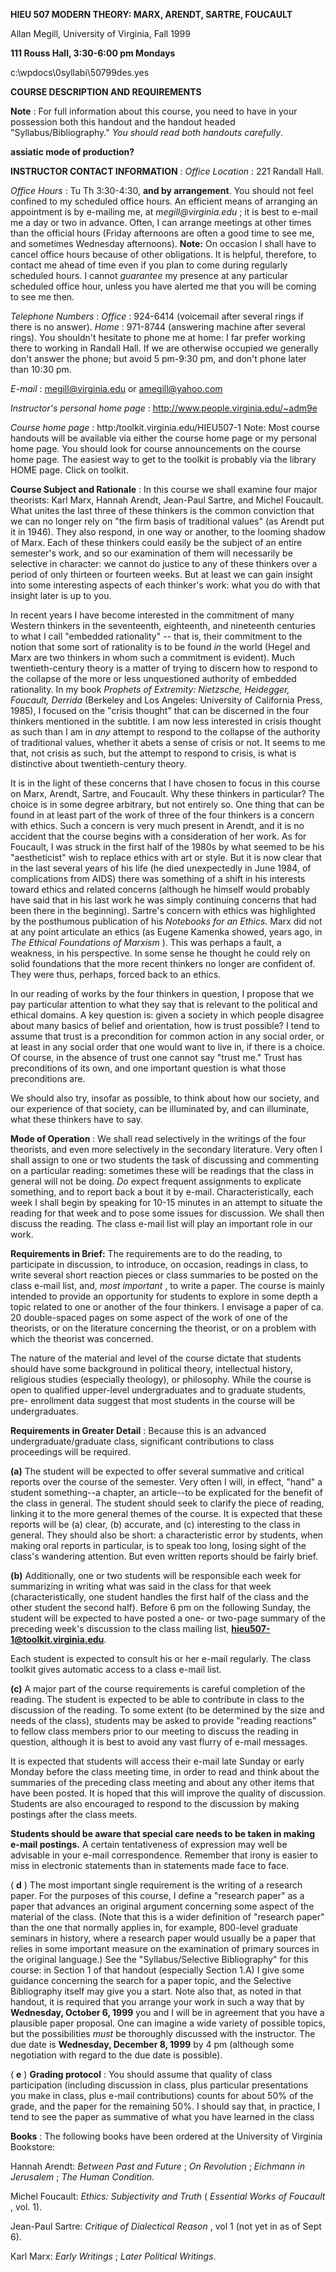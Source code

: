 **HIEU 507 MODERN THEORY: MARX, ARENDT, SARTRE, FOUCAULT**

Allan Megill, University of Virginia, Fall 1999

**111 Rouss Hall, 3:30-6:00 pm Mondays**

c:\wpdocs\0syllabi\50799des.yes

  
  

**COURSE DESCRIPTION AND REQUIREMENTS**

  
  

**Note** : For full information about this course, you need to have in your
possession both this handout and the handout headed "Syllabus/Bibliography."
_You should read both handouts carefully_.

**assiatic mode of production?**

**INSTRUCTOR CONTACT INFORMATION** : _Office Location_ : 221 Randall Hall.

  
  

_Office Hours_ : Tu Th 3:30-4:30, **and by arrangement**. You should not feel
confined to my scheduled office hours. An efficient means of arranging an
appointment is by e-mailing me, at _megill@virginia.edu_ ; it is best to
e-mail me a day or two in advance. Often, I can arrange meetings at other
times than the official hours (Friday afternoons are often a good time to see
me, and sometimes Wednesday afternoons). **Note:** On occasion I shall have to
cancel office hours because of other obligations. It is helpful, therefore, to
contact me ahead of time even if you plan to come during regularly scheduled
hours. I cannot _guarantee_ my presence at any particular scheduled office
hour, unless you have alerted me that you will be coming to see me then.

  
  

_Telephone Numbers_ : _Office_ : 924-6414 (voicemail after several rings if
there is no answer). _Home_ : 971-8744 (answering machine after several
rings). You shouldn't hesitate to phone me at home: I far prefer working there
to working in Randall Hall. If we are otherwise occupied we generally don't
answer the phone; but avoid 5 pm-9:30 pm, and don't phone later than 10:30 pm.

_E-mail_ : megill@virginia.edu or amegill@yahoo.com

  
  

_Instructor's personal home page_ : http://www.people.virginia.edu/~adm9e

  
  

_Course home page_ : http:/toolkit.virginia.edu/HIEU507-1 Note: Most course
handouts will be available via either the course home page or my personal home
page. You should look for course announcements on the course home page. The
easiest way to get to the toolkit is probably via the library HOME page. Click
on toolkit.

  
  

**Course Subject and Rationale** : In this course we shall examine four major
theorists: Karl Marx, Hannah Arendt, Jean-Paul Sartre, and Michel Foucault.
What unites the last three of these thinkers is the common conviction that we
can no longer rely on "the firm basis of traditional values" (as Arendt put it
in 1946). They also respond, in one way or another, to the looming shadow of
Marx. Each of these thinkers could easily be the subject of an entire
semester's work, and so our examination of them will necessarily be selective
in character: we cannot do justice to any of these thinkers over a period of
only thirteen or fourteen weeks. But at least we can gain insight into some
interesting aspects of each thinker's work: what you do with that insight
later is up to you.

  
  

In recent years I have become interested in the commitment of many Western
thinkers in the seventeenth, eighteenth, and nineteenth centuries to what I
call "embedded rationality" -- that is, their commitment to the notion that
some sort of rationality is to be found _in_ the world (Hegel and Marx are two
thinkers in whom such a commitment is evident). Much twentieth-century theory
is a matter of trying to discern how to respond to the collapse of the more or
less unquestioned authority of embedded rationality. In my book _Prophets of
Extremity: Nietzsche, Heidegger, Foucault, Derrida_ (Berkeley and Los Angeles:
University of California Press, 1985), I focused on the "crisis thought" that
can be discerned in the four thinkers mentioned in the subtitle. I am now less
interested in crisis thought as such than I am in _any_ attempt to respond to
the collapse of the authority of traditional values, whether it abets a sense
of crisis or not. It seems to me that, not crisis as such, but the attempt to
respond to crisis, is what is distinctive about twentieth-century theory.

  
  

It is in the light of these concerns that I have chosen to focus in this
course on Marx, Arendt, Sartre, and Foucault. Why these thinkers in
particular? The choice is in some degree arbitrary, but not entirely so. One
thing that can be found in at least part of the work of three of the four
thinkers is a concern with ethics. Such a concern is very much present in
Arendt, and it is no accident that the course begins with a consideration of
her work. As for Foucault, I was struck in the first half of the 1980s by what
seemed to be his "aestheticist" wish to replace ethics with art or style. But
it is now clear that in the last several years of his life (he died
unexpectedly in June 1984, of complications from AIDS) there was something of
a shift in his interests toward ethics and related concerns (although he
himself would probably have said that in his last work he was simply
continuing concerns that had been there in the beginning). Sartre's concern
with ethics was highlighted by the posthumous publication of his _Notebooks
for an Ethics_. Marx did not at any point articulate an ethics (as Eugene
Kamenka showed, years ago, in _The Ethical Foundations of Marxism_ ). This was
perhaps a fault, a weakness, in his perspective. In some sense he thought he
could rely on solid foundations that the more recent thinkers no longer are
confident of. They were thus, perhaps, forced back to an ethics.

  
  

In our reading of works by the four thinkers in question, I propose that we
pay particular attention to what they say that is relevant to the political
and ethical domains. A key question is: given a society in which people
disagree about many basics of belief and orientation, how is trust possible? I
tend to assume that trust is a precondition for common action in any social
order, or at least in any social order that one would want to live in, if
there is a choice. Of course, in the absence of trust one cannot say "trust
me." Trust has preconditions of its own, and one important question is what
those preconditions are.

  
  

We should also try, insofar as possible, to think about how our society, and
our experience of that society, can be illuminated by, and can illuminate,
what these thinkers have to say.

  
  

**Mode of Operation** : We shall read selectively in the writings of the four
theorists, and even more selectively in the secondary literature. Very often I
shall assign to one or two students the task of discussing and commenting on a
particular reading: sometimes these will be readings that the class in general
will not be doing. _Do_ expect frequent assignments to explicate something,
and to report back a bout it by e-mail. Characteristically, each week I shall
begin by speaking for 10-15 minutes in an attempt to situate the reading for
that week and to pose some issues for discussion. We shall then discuss the
reading. The class e-mail list will play an important role in our work.

  
  

**Requirements in Brief:** The requirements are to do the reading, to
participate in discussion, to introduce, on occasion, readings in class, to
write several short reaction pieces or class summaries to be posted on the
class e-mail list, and, _most important_ , to write a paper. The course is
mainly intended to provide an opportunity for students to explore in some
depth a topic related to one or another of the four thinkers. I envisage a
paper of ca. 20 double-spaced pages on some aspect of the work of one of the
theorists, or on the literature concerning the theorist, or on a problem with
which the theorist was concerned.

  
  

The nature of the material and level of the course dictate that students
should have some background in political theory, intellectual history,
religious studies (especially theology), or philosophy. While the course is
open to qualified upper-level undergraduates and to graduate students, pre-
enrollment data suggest that most students in the course will be
undergraduates.

  
  

**Requirements in Greater Detail** : Because this is an advanced
undergraduate/graduate class, significant contributions to class proceedings
will be required.

  
  

**(a)** The student will be expected to offer several summative and critical
reports over the course of the semester. Very often I will, in effect, "hand"
a student something--a chapter, an article--to be explicated for the benefit
of the class in general. The student should seek to clarify the piece of
reading, linking it to the more general themes of the course. It is expected
that these reports will be (a) clear, (b) accurate, and (c) interesting to the
class in general. They should also be short: a characteristic error by
students, when making oral reports in particular, is to speak too long, losing
sight of the class's wandering attention. But even written reports should be
fairly brief.

  
  

**(b)** Additionally, one or two students will be responsible each week for
summarizing in writing what was said in the class for that week
(characteristically, one student handles the first half of the class and the
other student the second half). Before 6 pm on the following Sunday, the
student will be expected to have posted a one- or two-page summary of the
preceding week's discussion to the class mailing list,
**hieu507-1@toolkit.virginia.edu**.

Each student is expected to consult his or her e-mail regularly. The class
toolkit gives automatic access to a class e-mail list.

  
  

**(c)** A major part of the course requirements is careful completion of the
reading. The student is expected to be able to contribute in class to the
discussion of the reading. To some extent (to be determined by the size and
needs of the class), students may be asked to provide "reading reactions" to
fellow class members prior to our meeting to discuss the reading in question,
although it is best to avoid any vast flurry of e-mail messages.

  
  

It is expected that students will access their e-mail late Sunday or early
Monday before the class meeting time, in order to read and think about the
summaries of the preceding class meeting and about any other items that have
been posted. It is hoped that this will improve the quality of discussion.
Students are also encouraged to respond to the discussion by making postings
after the class meets.

  
  

**Students should be aware that special care needs to be taken in making
e-mail postings.** A certain tentativeness of expression may well be advisable
in your e-mail correspondence. Remember that irony is easier to miss in
electronic statements than in statements made face to face.

  
  

( **d** ) The most important single requirement is the writing of a research
paper. For the purposes of this course, I define a "research paper" as a paper
that advances an original argument concerning some aspect of the material of
the class. (Note that this is a wider definition of "research paper" than the
one that normally applies in, for example, 800-level graduate seminars in
history, where a research paper would usually be a paper that relies in some
important measure on the examination of primary sources in the original
language.) See the "Syllabus/Selective Bibliography" for this course: in
Section 1 of that handout (especially Section 1.A) I give some guidance
concerning the search for a paper topic, and the Selective Bibliography itself
may give you a start. Note also that, as noted in that handout, it is required
that you arrange your work in such a way that by **Wednesday, October 6,
1999** you and I will be in agreement that you have a plausible paper
proposal. One can imagine a wide variety of possible topics, but the
possibilities _must_ be thoroughly discussed with the instructor. The due date
is **Wednesday, December 8, 1999** by 4 pm (although some negotiation with
regard to the due date is possible).

  
  

( **e** ) **Grading protocol** : You should assume that quality of class
participation (including discussion in class, plus particular presentations
you make in class, plus e-mail contributions) counts for about 50% of the
grade, and the paper for the remaining 50%. I should say that, in practice, I
tend to see the paper as summative of what you have learned in the class

**Books** : The following books have been ordered at the University of
Virginia Bookstore:

  
  

Hannah Arendt: _Between Past and Future_ ; _On Revolution_ ; _Eichmann in
Jerusalem_ ; _The Human Condition_.

Michel Foucault: _Ethics: Subjectivity and Truth_ ( _Essential Works of
Foucault_ , vol. 1).

Jean-Paul Sartre: _Critique of Dialectical Reason_ , vol 1 (not yet in as of
Sept 6).

Karl Marx: _Early Writings_ ; _Later Political Writings_.

